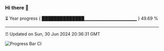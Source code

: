 ### Hi there 👋

⏳ Year progress { ██████████████▁▁▁▁▁▁▁▁▁▁▁▁▁▁▁▁ } 49.69 %

---

⏰ Updated on Sun, 30 Jun 2024 20:36:31 GMT

![Progress Bar CI](https://github.com/IshwaranRudhara/GIT-ACTION/workflows/Progress%20Bar%20CI/badge.svg)
